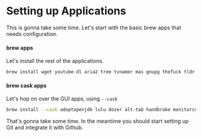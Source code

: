 # Setting up Applications

This is gonna take some time. Let's start with the basic brew apps that needs configuration.

#### brew apps

Let's install the rest of the applications.

```bash
brew install wget youtube-dl aria2 tree tvnamer mas gnupg thefuck tldr brew install switchaudio-osx
```

#### brew cask apps

Let's hop on over the GUI apps, using `--cask`

```bash
brew install --cask adoptopenjdk lulu dozer alt-tab handbrake monitorcontrol altserver iina notion appcleaner imageoptim slack authy iterm2 spotify avibrazil-rdm jdownloader transmission cloudflare-warp keka transmission-remote-gui discord lyricsx typora docker numi mac2imgur visual-studio-code google-chrome maccy xampp cyberduck unified-remote coteditor
```

That's gonna take some time. In the meantime you should start setting up Git and integrate it with Github.
